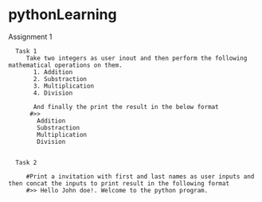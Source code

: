 # pythonLearning


Assignment 1

      Task 1
         Take two integers as user inout and then perform the following mathematical operations on them.
           1. Addition
           2. Substraction
           3. Multiplication
           4. Division

           And finally the print the result in the below format
          #>>
            Addition 
            Substraction 
            Multiplication
            Division
      
            
      Task 2 

         #Print a invitation with first and last names as user inputs and then concat the inputs to print result in the following format
         #>> Hello John doe!. Welcome to the python program.
